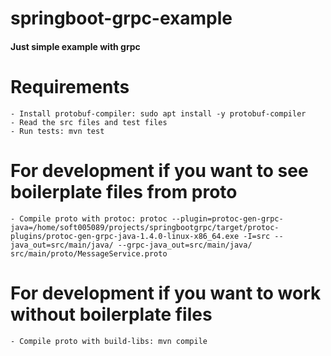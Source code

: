 # springboot-grpc-example

#### Just simple example with grpc

# Requirements
    - Install protobuf-compiler: sudo apt install -y protobuf-compiler
    - Read the src files and test files
    - Run tests: mvn test

# For development if you want to see boilerplate files from proto
    - Compile proto with protoc: protoc --plugin=protoc-gen-grpc-java=/home/soft005089/projects/springbootgrpc/target/protoc-plugins/protoc-gen-grpc-java-1.4.0-linux-x86_64.exe -I=src --java_out=src/main/java/ --grpc-java_out=src/main/java/ src/main/proto/MessageService.proto

# For development if you want to work without boilerplate files
    - Compile proto with build-libs: mvn compile 
